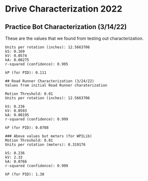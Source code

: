 # Drive Characterization 2022

## Practice Bot Characterization (3/14/22)
These are the values that we found from testing out characterization.

```Motion Threshold: 0.01
Units per rotation (inches): 12.5663706
kS: 0.169
kV: 0.0574
kA: 0.00275
r-squared (confidence): 0.995

kP (for PID): 0.111

## Road Runner Characterization (3/24/22)
Values from initial Road Runner charaterization

Motion Threshold: 0.01
Units per rotation (inches): 12.5663706

kS: 0.236
kV: 0.0593
kA: 0.00195
r-squared (confidence): 0.999

kP (for PID): 0.0708

### Above values but meters (for WPILib)
Motion Threshold: 0.01
Units per rotation (meters): 0.319176

kS: 0.236
kV: 2.33
kA: 0.0766
r-squared (confidence): 0.999

kP (for PID): 1.38